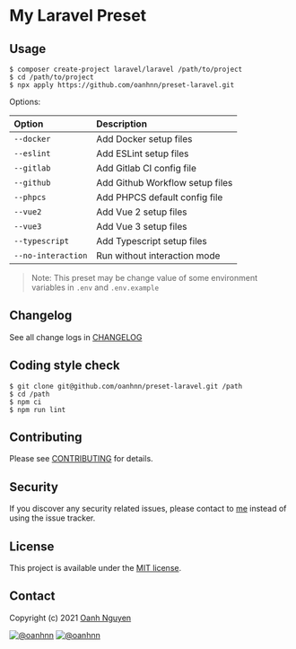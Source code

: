 # My Laravel Preset

## Usage

```shell
$ composer create-project laravel/laravel /path/to/project
$ cd /path/to/project
$ npx apply https://github.com/oanhnn/preset-laravel.git
```

Options:

| Option             | Description                          |
|:-------------------|:-------------------------------------|
| `--docker`         | Add Docker setup files               |
| `--eslint`         | Add ESLint setup files               |
| `--gitlab`         | Add Gitlab CI config file            |
| `--github`         | Add Github Workflow setup files      |
| `--phpcs`          | Add PHPCS default config file        |
| `--vue2`           | Add Vue 2 setup files                |
| `--vue3`           | Add Vue 3 setup files                |
| `--typescript`     | Add Typescript setup files           |
| `--no-interaction` | Run without interaction mode         |

> Note: This preset may be change value of some environment variables in `.env` and `.env.example`

## Changelog

See all change logs in [CHANGELOG](CHANGELOG.md)

## Coding style check

```shell
$ git clone git@github.com/oanhnn/preset-laravel.git /path
$ cd /path
$ npm ci
$ npm run lint
```

## Contributing

Please see [CONTRIBUTING](CONTRIBUTING.md) for details.

## Security

If you discover any security related issues, please contact to [me](#contact) instead of using the issue tracker.

## License

This project is available under the [MIT license](https://tldrlegal.com/license/mit-license).

## Contact

Copyright (c) 2021 [Oanh Nguyen](https://github.com/oanhnn)

[![@oanhnn](https://img.shields.io/badge/github-oanhnn-green.svg)](https://github.com/oanhnn) [![@oanhnn](https://img.shields.io/badge/twitter-oanhnn-blue.svg)](https://twitter.com/oanhnn)

